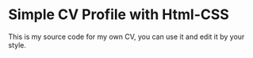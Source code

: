 # Simple CV Profile with Html-CSS
 This is my source code for my own CV, you can use it and edit it by your style.
